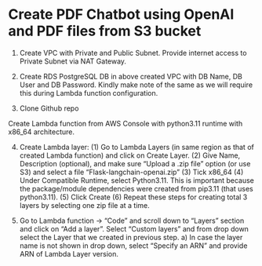 # Create PDF Chatbot using OpenAI and PDF files from S3 bucket

1)	Create VPC with Private and Public Subnet. Provide internet access to Private Subnet via NAT Gateway.

2)	Create RDS PostgreSQL DB in above created VPC with DB Name, DB User and DB Password. Kindly make note of the same as we will require this during Lambda function configuration.

3)	Clone Github repo 

Create Lambda function from AWS Console with python3.11 runtime with x86_64 architecture.


4) Create Lambda layer:
    (1)	Go to Lambda Layers (in same region as that of created Lambda function) and click on Create Layer.
    (2)	Give Name, Description (optional), and make sure “Upload a .zip file” option (or use S3) and select a file “Flask-langchain-openai.zip” 
    (3)	Tick x86_64
    (4)	Under Compatible Runtime, select Python3.11. This is important because the package/module dependencies were created from pip3.11 (that uses python3.11).
    (5)	Click Create
    (6)	Repeat these steps for creating total 3 layers by selecting one zip file at a time.

5)	Go to Lambda function -> “Code” and scroll down to “Layers” section and click on “Add a layer”. Select “Custom layers” and from drop down select the Layer that we created in previous step. 
    a)	In case the layer name is not shown in drop down, select “Specify an ARN” and provide ARN of Lambda Layer version.

